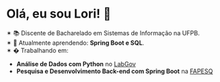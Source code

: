 # Olá, eu sou Lori! 👋  
✶ 📚 Discente de Bacharelado em Sistemas de Informação na UFPB.  
✶ 🌱 Atualmente aprendendo: **Spring Boot e SQL**.  
✶ � Trabalhando em:  
   - **Análise de Dados com Python** no [LabGov](https://www.ufpb.br/labgov)  
   - **Pesquisa e Desenvolvimento Back-end com Spring Boot** na [FAPESQ](https://fapesq.rpp.br/)
